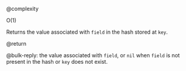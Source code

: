 @complexity

O(1)


Returns the value associated with `field` in the hash stored at `key`.

@return

@bulk-reply: the value associated with `field`, or `nil` when `field` is not
present in the hash or `key` does not exist.

